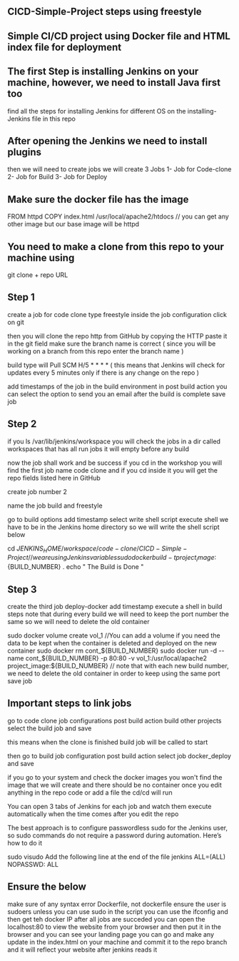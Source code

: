 ## CICD-Simple-Project steps using freestyle 

## Simple CI/CD project using Docker file and HTML index file for deployment 

## The first Step is installing Jenkins on your machine, however, we need to install Java first too
find all the steps for installing Jenkins for different OS on the installing-Jenkins file in this repo

## After opening the Jenkins we need to install plugins

then we will need to create jobs 
we will create 3 Jobs 
1- Job for Code-clone
2- Job for Build
3- Job for Deploy

## Make sure the docker file has the image 
FROM httpd
COPY index.html /usr/local/apache2/htdocs   // you can get any other image but our base image will be httpd

## You need to make a clone from this repo to your machine using 
git clone + repo URL 

## Step 1

create a job for code clone type freestyle
inside the job configuration click on git

then you will clone the repo http from GitHub by copying the HTTP
paste it in the git field
make sure the branch name is correct ( since you will be working on a branch from this repo enter the branch name )

build type will Pull SCM
H/5 * * * *  ( this means that Jenkins will check for updates every 5 minutes only if there is any change on the repo )

add timestamps of the job in the build environment
in post build action you can select the option to send you an email after the build is complete
save job 

## Step 2
if you ls /var/lib/jenkins/workspace
you will check the jobs in a dir called workspaces that has all run jobs it will empty before any build 

now the job shall work and be success 
if you cd in the workshop you will find the first job name code clone and if you cd inside it you will get the repo fields listed here in GitHub

create job number 2 

name the job build and freestyle

go to build options 
add timestamp
select write shell script execute shell
we have to be in the Jenkins home directory so we will write the shell script below

cd ${JENKINS_HOME}/workspace/code-clone/CICD-Simple-Project // we are using Jenkins variables 
sudo docker build -t project_image:${BUILD_NUMBER} .
echo " The Build is Done "

## Step 3 

create the third job 
deploy-docker
add timestamp
execute a shell in build steps
note that during every build we will need to keep the port number the same so we will need to delete the old container

sudo docker volume create vol_1 //You can add a volume if you need the data to be kept when the container is deleted and deployed on the new container 
sudo docker rm cont_${BUILD_NUMBER}
sudo docker run -d --name cont_${BUILD_NUMBER} -p 80:80 -v vol_1:/usr/local/apache2 project_image:${BUILD_NUMBER}
// note that with each new build number, we need to delete the old container in order to keep using the same port 
save job

## Important steps to link jobs 

go to code clone job configurations
post build action 
build other projects
select the build job and save

this means when the clone is finished build job will be called to start

then go to build job configuration
post build action 
select job docker_deploy and save

if you go to your system and check the docker images you won't find the image that we will create and there should be no container 
once you edit anything in the repo code or add a file the cd/cd will run

You can open 3 tabs of Jenkins for each job and watch them execute automatically when the time comes after you edit the repo

The best approach is to configure passwordless sudo for the Jenkins user, so sudo commands do not require a password during automation. Here’s how to do it

sudo visudo
Add the following line at the end of the file
jenkins ALL=(ALL) NOPASSWD: ALL

## Ensure the below
make sure of any syntax error Dockerfile, not dockerfile
ensure the user is sudoers unless you can use sudo in the script 
you can use the ifconfig 
and then get teh docker IP
after all jobs are succeded you can open the localhost:80 to view the website from your browser 
and then put it in the browser and you can see your landing page 
you can go and make any update in the index.html on your machine and commit it to the repo branch and it will reflect your website after jenkins reads it 
